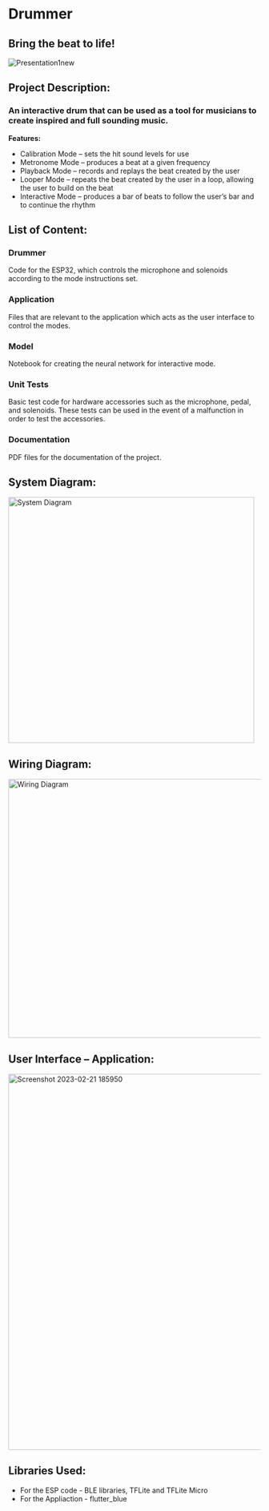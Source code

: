 # Drummer
## Bring the beat to life!
![Presentation1new](https://user-images.githubusercontent.com/73828655/219969945-8496257f-c613-41df-9d27-653ea00909c9.jpg)

## Project Description: 
### An interactive drum that can be used as a tool for musicians to create inspired and full sounding music.
**Features:**
* Calibration Mode – sets the hit sound levels for use
* Metronome Mode – produces a beat at a given frequency
* Playback Mode – records and replays the beat created by the user
* Looper Mode – repeats the beat created by the user in a loop, allowing the user to build on the beat
* Interactive Mode – produces a bar of beats to follow the user’s bar and to continue the rhythm

## List of Content:
### Drummer
Code for the ESP32, which controls the microphone and solenoids according to the mode instructions set.

### Application
Files that are relevant to the application which acts as the user interface to control the modes.

### Model
Notebook for creating the neural network for interactive mode.

### Unit Tests
Basic test code for hardware accessories such as the microphone, pedal, and solenoids. These tests can be used in the event of a malfunction in order to test the accessories.

### Documentation
PDF files for the documentation of the project.

## System Diagram:
<img width="491" alt="System Diagram" src="https://user-images.githubusercontent.com/73828655/219973078-0f813a41-0396-44d6-991f-2213a4704e01.png">

## Wiring Diagram:
<img width="517" alt="Wiring Diagram" src="https://user-images.githubusercontent.com/73828655/219972676-fe5b2391-525d-4686-9125-0112db343b68.png">

## User Interface – Application:
<img width="751" alt="Screenshot 2023-02-21 185950" src="https://user-images.githubusercontent.com/73828655/220411021-13b8fd91-020c-4c44-8142-9da4867392e5.png">

## Libraries Used:
* For the ESP code - BLE libraries, TFLite and TFLite Micro
* For the Appliaction - flutter_blue
